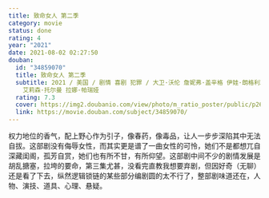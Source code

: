 ```yaml
---
title: 致命女人 第二季
category: movie
status: done
rating: 4
year: "2021"
date: 2021-08-02 02:27:50
douban:
  id: "34859070"
  title: 致命女人 第二季
  subtitle: 2021 / 美国 / 剧情 喜剧 犯罪 / 大卫·沃伦 詹妮弗·盖辛格 伊娃·朗格利亚 拉里·肖 乔安娜·科恩斯 梅勒妮·梅隆 /
    艾莉森·托尔曼 拉娜·帕瑞娅
  rating: 7.3
  cover: https://img2.doubanio.com/view/photo/m_ratio_poster/public/p2654626463.jpg
  link: https://movie.douban.com/subject/34859070/
---
```


权力地位的香气，配上野心作为引子，像春药，像毒品，让人一步步深陷其中无法自拔。这部剧没有侮辱女性，而其实更是谱了一曲女性的可怜，她们不是都想兀自深藏闺阁，孤芳自赏，她们也有所不甘，有所仰望。这部剧中间不少的剧情发展是胡乱搪塞，拉垮的要命，第三集尤甚，没看完直教我想要弃剧，但因好奇（无聊）还是看了下去，纵然逻辑锁链的某些部分编剧圆的太不行了，整部剧味道还在，人物、演技、道具、心理、悬疑。